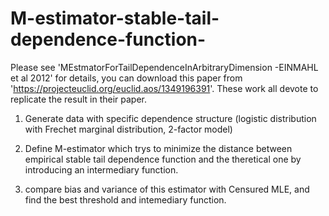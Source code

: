 # M-estimator-stable-tail-dependence-function-
Please see 'MEstmatorForTailDependenceInArbitraryDimension -EINMAHL et al 2012' for details, you can download this paper from 'https://projecteuclid.org/euclid.aos/1349196391'. These work all devote to replicate the result in their paper.

1. Generate data with specific dependence structure (logistic distribution with Frechet marginal distribution, 2-factor model)

2. Define M-estimator which trys to minimize the distance between empirical stable tail dependence function and the theretical one by introducing an intermediary function. 

3. compare bias and variance of this estimator with Censured MLE, and find the best threshold and intemediary function.
